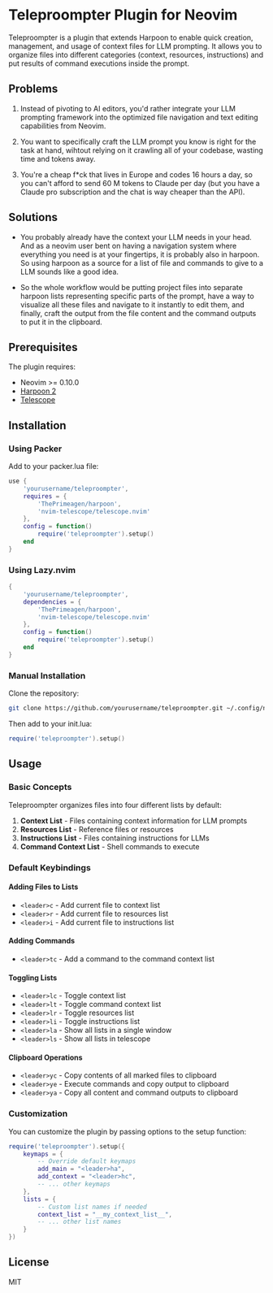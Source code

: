 # Teleproompter Plugin for Neovim

Teleproompter is a plugin that extends Harpoon to enable quick creation, management, and usage of context files for LLM prompting. It allows you to organize files into different categories (context, resources, instructions) and put results of command executions inside the prompt.

## Problems

1. Instead of pivoting to AI editors, you'd rather integrate your LLM prompting framework into the optimized
file navigation and text editing capabilities from Neovim.

2. You want to specifically craft the LLM prompt you know is right for the task at hand, wihtout relying
on it crawling all of your codebase, wasting time and tokens away.

3. You're a cheap f*ck that lives in Europe and codes 16 hours a day, so you can't afford to send 60 M tokens to Claude per day
(but you have a Claude pro subscription and the chat is way cheaper than the API).

## Solutions

* You probably already have the context your LLM needs in your head. And as a neovim user bent on having a navigation
system where everything you need is at your fingertips, it is probably also in harpoon. So using harpoon as a source
for a list of file and commands to give to a LLM sounds like a good idea.

* So the whole workflow would be putting project files into separate harpoon lists representing specific parts of the prompt, 
have a way to visualize all these files and navigate to it instantly to edit them, and finally, craft the output from the file
content and the command outputs to put it in the clipboard.

## Prerequisites

The plugin requires:
- Neovim >= 0.10.0
- [Harpoon 2](https://github.com/ThePrimeagen/harpoon)
- [Telescope](https://github.com/nvim-telescope/telescope.nvim) 

## Installation

### Using Packer

Add to your packer.lua file:

```lua
use {
    'yourusername/teleproompter',
    requires = {
        'ThePrimeagen/harpoon',
        'nvim-telescope/telescope.nvim'
    },
    config = function()
        require('teleproompter').setup()
    end
}
```

### Using Lazy.nvim

```lua
{
    'yourusername/teleproompter',
    dependencies = {
        'ThePrimeagen/harpoon',
        'nvim-telescope/telescope.nvim'
    },
    config = function()
        require('teleproompter').setup()
    end
}
```

### Manual Installation

Clone the repository:

```bash
git clone https://github.com/yourusername/teleproompter.git ~/.config/nvim/pack/plugins/start/teleproompter
```

Then add to your init.lua:

```lua
require('teleproompter').setup()
```

## Usage

### Basic Concepts

Teleproompter organizes files into four different lists by default:

1. **Context List** - Files containing context information for LLM prompts
2. **Resources List** - Reference files or resources
3. **Instructions List** - Files containing instructions for LLMs
4. **Command Context List** - Shell commands to execute

### Default Keybindings

#### Adding Files to Lists
- `<leader>c` - Add current file to context list
- `<leader>r` - Add current file to resources list
- `<leader>i` - Add current file to instructions list

#### Adding Commands
- `<leader>tc` - Add a command to the command context list

#### Toggling Lists
- `<leader>lc` - Toggle context list
- `<leader>lt` - Toggle command context list
- `<leader>lr` - Toggle resources list
- `<leader>li` - Toggle instructions list
- `<leader>la` - Show all lists in a single window
- `<leader>ls` - Show all lists in telescope

#### Clipboard Operations
- `<leader>yc` - Copy contents of all marked files to clipboard
- `<leader>ye` - Execute commands and copy output to clipboard
- `<leader>ya` - Copy all content and command outputs to clipboard

### Customization

You can customize the plugin by passing options to the setup function:

```lua
require('teleproompter').setup({
    keymaps = {
        -- Override default keymaps
        add_main = "<leader>ha",
        add_context = "<leader>hc",
        -- ... other keymaps
    },
    lists = {
        -- Custom list names if needed
        context_list = "__my_context_list__",
        -- ... other list names
    }
})
```

## License

MIT
